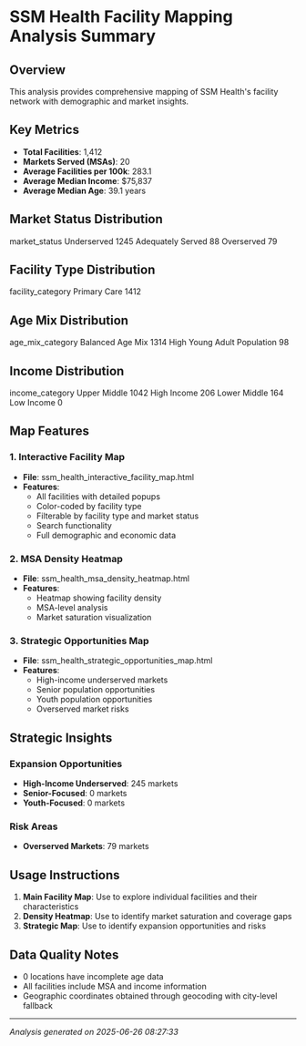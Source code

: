 
# SSM Health Facility Mapping Analysis Summary

## Overview
This analysis provides comprehensive mapping of SSM Health's facility network with demographic and market insights.

## Key Metrics
- **Total Facilities**: 1,412
- **Markets Served (MSAs)**: 20
- **Average Facilities per 100k**: 283.1
- **Average Median Income**: $75,837
- **Average Median Age**: 39.1 years

## Market Status Distribution
market_status
Underserved          1245
Adequately Served      88
Overserved             79

## Facility Type Distribution
facility_category
Primary Care    1412

## Age Mix Distribution
age_mix_category
Balanced Age Mix               1314
High Young Adult Population      98

## Income Distribution
income_category
Upper Middle    1042
High Income      206
Lower Middle     164
Low Income         0

## Map Features

### 1. Interactive Facility Map
- **File**: ssm_health_interactive_facility_map.html
- **Features**:
  - All facilities with detailed popups
  - Color-coded by facility type
  - Filterable by facility type and market status
  - Search functionality
  - Full demographic and economic data

### 2. MSA Density Heatmap
- **File**: ssm_health_msa_density_heatmap.html
- **Features**:
  - Heatmap showing facility density
  - MSA-level analysis
  - Market saturation visualization

### 3. Strategic Opportunities Map
- **File**: ssm_health_strategic_opportunities_map.html
- **Features**:
  - High-income underserved markets
  - Senior population opportunities
  - Youth population opportunities
  - Overserved market risks

## Strategic Insights

### Expansion Opportunities
- **High-Income Underserved**: 245 markets
- **Senior-Focused**: 0 markets
- **Youth-Focused**: 0 markets

### Risk Areas
- **Overserved Markets**: 79 markets

## Usage Instructions

1. **Main Facility Map**: Use to explore individual facilities and their characteristics
2. **Density Heatmap**: Use to identify market saturation and coverage gaps
3. **Strategic Map**: Use to identify expansion opportunities and risks

## Data Quality Notes
- 0 locations have incomplete age data
- All facilities include MSA and income information
- Geographic coordinates obtained through geocoding with city-level fallback

---
*Analysis generated on 2025-06-26 08:27:33*
